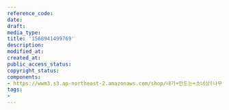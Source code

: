 ```yaml
---
reference_code: 
date: 
draft: 
media_type: 
title: '1568941499769'
description: 
modified_at: 
created_at: 
public_access_status: 
copyright_status: 
components:
- https://wwm3.s3.ap-northeast-2.amazonaws.com/shop/내가+만드는+소녀상(나무)/나무소녀상/소녀상/1568941499769.jpg
tags:
- 
---
```

